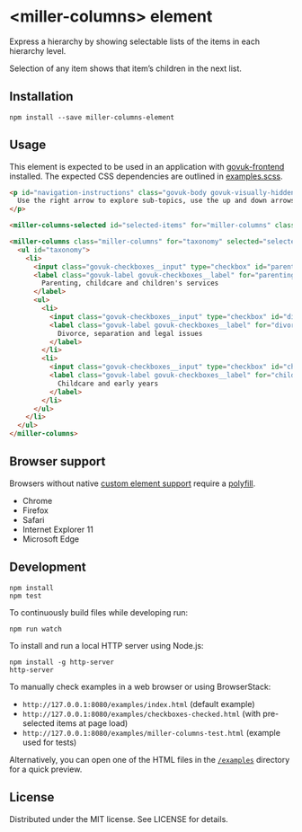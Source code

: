 # &lt;miller-columns&gt; element

Express a hierarchy by showing selectable lists of the items in each hierarchy level.

Selection of any item shows that item’s children in the next list.

## Installation

```
npm install --save miller-columns-element
```

## Usage

This element is expected to be used in an application with [govuk-frontend](https://github.com/alphagov/govuk-frontend) installed. The expected CSS dependencies are outlined in [examples.scss](./examples.scss).

```html
<p id="navigation-instructions" class="govuk-body govuk-visually-hidden">
  Use the right arrow to explore sub-topics, use the up and down arrows to find other topics.
</p>

<miller-columns-selected id="selected-items" for="miller-columns" class="miller-columns-selected"></miller-columns-selected>

<miller-columns class="miller-columns" for="taxonomy" selected="selected-items" id="miller-columns" aria-describedby="navigation-instructions">
  <ul id="taxonomy">
    <li>
      <input class="govuk-checkboxes__input" type="checkbox" id="parenting-childcare-and-children-s-services">
      <label class="govuk-label govuk-checkboxes__label" for="parenting-childcare-and-children-s-services">
        Parenting, childcare and children's services
      </label>
      <ul>
        <li>
          <input class="govuk-checkboxes__input" type="checkbox" id="divorce-separation-and-legal-issues">
          <label class="govuk-label govuk-checkboxes__label" for="divorce-separation-and-legal-issues">
            Divorce, separation and legal issues
          </label>
        </li>
        <li>
          <input class="govuk-checkboxes__input" type="checkbox" id="childcare-and-early-years">
          <label class="govuk-label govuk-checkboxes__label" for="childcare-and-early-years">
            Childcare and early years
          </label>
        </li>
      </ul>
    </li>
  </ul>
</miller-columns>
```

## Browser support

Browsers without native [custom element support][support] require a [polyfill][].

- Chrome
- Firefox
- Safari
- Internet Explorer 11
- Microsoft Edge

[support]: https://caniuse.com/#feat=custom-elementsv1
[polyfill]: https://github.com/webcomponents/custom-elements

## Development

```
npm install
npm test
```

To continuously build files while developing run:

```
npm run watch
```

To install and run a local HTTP server using Node.js:

```
npm install -g http-server
http-server
```

To manually check examples in a web browser or using BrowserStack:

- `http://127.0.0.1:8080/examples/index.html` (default example)
- `http://127.0.0.1:8080/examples/checkboxes-checked.html` (with pre-selected items at page load)
- `http://127.0.0.1:8080/examples/miller-columns-test.html` (example used for tests)

Alternatively, you can open one of the HTML files in the [`/examples`](https://github.com/alphagov/miller-columns-element/tree/master/examples) directory for a quick preview.

## License

Distributed under the MIT license. See LICENSE for details.
